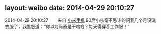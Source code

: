 layout: weibo
date: 2014-04-29 20:10:27
---
2014-04-29 20:10:27  &nbsp;&nbsp;&nbsp;&nbsp;&nbsp;&nbsp; 来自 <a href="http://app.weibo.com/t/feed/22zMnn" rel="nofollow">小米手机</a>
90后小伙毫不忌讳的问我几个月没洗衣服了，我愠怒道：“你以为码畜是干啥的？每天得穿着工作服！” ​​​
